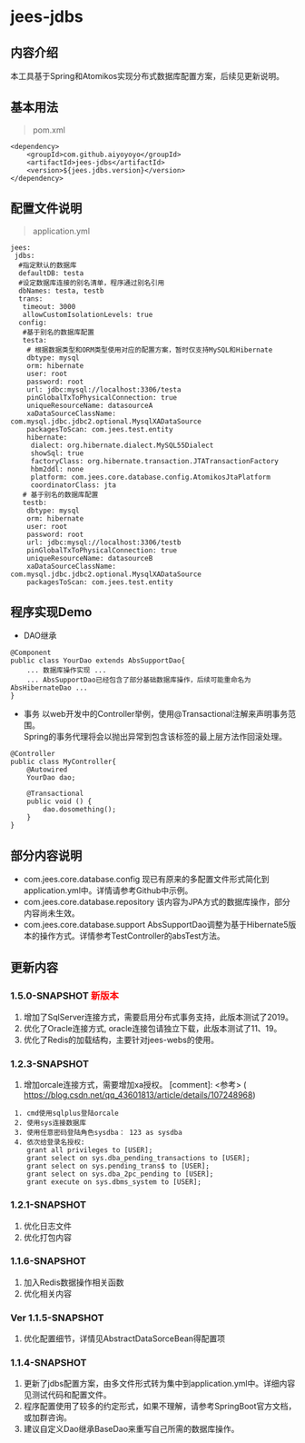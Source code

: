 # jees-jdbs

## 内容介绍
本工具基于Spring和Atomikos实现分布式数据库配置方案，后续见更新说明。

## 基本用法
> pom.xml
```
<dependency>
	<groupId>com.github.aiyoyoyo</groupId>
	<artifactId>jees-jdbs</artifactId>
	<version>${jees.jdbs.version}</version>
</dependency>
```

## 配置文件说明
> application.yml
```
jees:
 jdbs:
  #指定默认的数据库
  defaultDB: testa
  #设定数据库连接的别名清单，程序通过别名引用
  dbNames: testa, testb
  trans:
   timeout: 3000
   allowCustomIsolationLevels: true
  config:
   #基于别名的数据库配置
   testa:
    # 根据数据类型和ORM类型使用对应的配置方案，暂时仅支持MySQL和Hibernate
    dbtype: mysql
    orm: hibernate
    user: root
    password: root
    url: jdbc:mysql://localhost:3306/testa
    pinGlobalTxToPhysicalConnection: true
    uniqueResourceName: datasourceA
    xaDataSourceClassName: com.mysql.jdbc.jdbc2.optional.MysqlXADataSource
    packagesToScan: com.jees.test.entity
    hibernate:
     dialect: org.hibernate.dialect.MySQL55Dialect
     showSql: true
     factoryClass: org.hibernate.transaction.JTATransactionFactory
     hbm2ddl: none
     platform: com.jees.core.database.config.AtomikosJtaPlatform
     coordinatorClass: jta
   # 基于别名的数据库配置
   testb:
    dbtype: mysql
    orm: hibernate
    user: root
    password: root
    url: jdbc:mysql://localhost:3306/testb
    pinGlobalTxToPhysicalConnection: true
    uniqueResourceName: datasourceB
    xaDataSourceClassName: com.mysql.jdbc.jdbc2.optional.MysqlXADataSource
    packagesToScan: com.jees.test.entity
```

## 程序实现Demo
* DAO继承
```
@Component
public class YourDao extends AbsSupportDao{
    ... 数据库操作实现 ...
    ... AbsSupportDao已经包含了部分基础数据库操作，后续可能重命名为AbsHibernateDao ...
}
```
* 事务
以web开发中的Controller举例，使用@Transactional注解来声明事务范围。  
Spring的事务代理将会以抛出异常到包含该标签的最上层方法作回滚处理。  
```
@Controller
public class MyController{
    @Autowired
    YourDao dao;
    
    @Transactional
    public void () {
        dao.dosomething();
    }
}
```

## 部分内容说明
* com.jees.core.database.config
现已有原来的多配置文件形式简化到application.yml中。详情请参考Github中示例。
* com.jees.core.database.repository
该内容为JPA方式的数据库操作，部分内容尚未生效。
* com.jees.core.database.support
AbsSupportDao调整为基于Hibernate5版本的操作方式。详情参考TestController的absTest方法。

## 更新内容
### 1.5.0-SNAPSHOT <font color='red'>新版本</font>
1. 增加了SqlServer连接方式，需要启用分布式事务支持，此版本测试了2019。
2. 优化了Oracle连接方式, oracle连接包请独立下载，此版本测试了11、19。
3. 优化了Redis的加载结构，主要针对jees-webs的使用。
### 1.2.3-SNAPSHOT 
1. 增加orcale连接方式，需要增加xa授权。
   [comment]: <参考> ( https://blog.csdn.net/qq_43601813/article/details/107248968)
```
 1. cmd使用sqlplus登陆orcale
 2. 使用sys连接数据库
 3. 使用任意密码登陆角色sysdba： 123 as sysdba
 4. 依次给登录名授权:
    grant all privileges to [USER];
    grant select on sys.dba_pending_transactions to [USER];
    grant select on sys.pending_trans$ to [USER];
    grant select on sys.dba_2pc_pending to [USER];
    grant execute on sys.dbms_system to [USER];
```
### 1.2.1-SNAPSHOT 
1. 优化日志文件
2. 优化打包内容
### 1.1.6-SNAPSHOT
1. 加入Redis数据操作相关函数
2. 优化相关内容
### Ver 1.1.5-SNAPSHOT
1. 优化配置细节，详情见AbstractDataSorceBean得配置项
### 1.1.4-SNAPSHOT
1. 更新了jdbs配置方案，由多文件形式转为集中到application.yml中。详细内容见测试代码和配置文件。
2. 程序配置使用了较多的约定形式，如果不理解，请参考SpringBoot官方文档，或加群咨询。
3. 建议自定义Dao继承BaseDao来重写自己所需的数据库操作。


